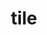 ---
category: 4-letters
denotation: null
name: tile
reference_link: https://www.etymonline.com/word/tile
root_language: null
root_name: null
title: tile
type: free
word_sums:
- respelling: tile
  sum: 'Tile + '
---